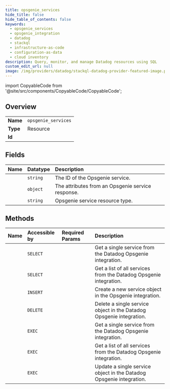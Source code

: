 ```yaml
---
title: opsgenie_services
hide_title: false
hide_table_of_contents: false
keywords:
  - opsgenie_services
  - opsgenie_integration
  - datadog    
  - stackql
  - infrastructure-as-code
  - configuration-as-data
  - cloud inventory
description: Query, monitor, and manage Datadog resources using SQL
custom_edit_url: null
image: /img/providers/datadog/stackql-datadog-provider-featured-image.png
---
```


import CopyableCode from '@site/src/components/CopyableCode/CopyableCode';




## Overview
<table><tbody>
<tr><td><b>Name</b></td><td><code>opsgenie_services</code></td></tr>
<tr><td><b>Type</b></td><td>Resource</td></tr>
<tr><td><b>Id</b></td><td><CopyableCode code="datadog.opsgenie_integration.opsgenie_services" /></td></tr>
</tbody></table>

## Fields
| Name | Datatype | Description |
|:-----|:---------|:------------|
| <CopyableCode code="id" /> | `string` | The ID of the Opsgenie service. |
| <CopyableCode code="attributes" /> | `object` | The attributes from an Opsgenie service response. |
| <CopyableCode code="type" /> | `string` | Opsgenie service resource type. |
## Methods
| Name | Accessible by | Required Params | Description |
|:-----|:--------------|:----------------|:------------|
| <CopyableCode code="get_opsgenie_service" /> | `SELECT` | <CopyableCode code="integration_service_id, dd_site" /> | Get a single service from the Datadog Opsgenie integration. |
| <CopyableCode code="list_opsgenie_services" /> | `SELECT` | <CopyableCode code="dd_site" /> | Get a list of all services from the Datadog Opsgenie integration. |
| <CopyableCode code="create_opsgenie_service" /> | `INSERT` | <CopyableCode code="data__data, dd_site" /> | Create a new service object in the Opsgenie integration. |
| <CopyableCode code="delete_opsgenie_service" /> | `DELETE` | <CopyableCode code="integration_service_id, dd_site" /> | Delete a single service object in the Datadog Opsgenie integration. |
| <CopyableCode code="_get_opsgenie_service" /> | `EXEC` | <CopyableCode code="integration_service_id, dd_site" /> | Get a single service from the Datadog Opsgenie integration. |
| <CopyableCode code="_list_opsgenie_services" /> | `EXEC` | <CopyableCode code="dd_site" /> | Get a list of all services from the Datadog Opsgenie integration. |
| <CopyableCode code="update_opsgenie_service" /> | `EXEC` | <CopyableCode code="integration_service_id, data__data, dd_site" /> | Update a single service object in the Datadog Opsgenie integration. |
